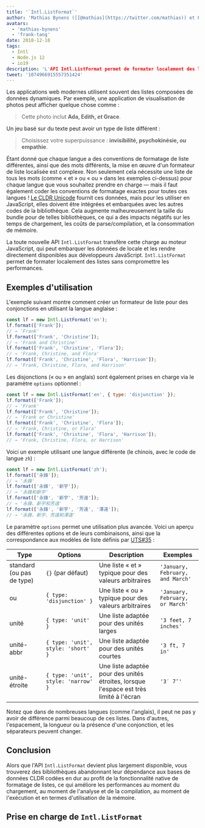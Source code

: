 ```yaml
---
title: '`Intl.ListFormat`'
author: 'Mathias Bynens ([[@mathias](https://twitter.com/mathias)) et Frank Yung-Fong Tang'
avatars:
  - 'mathias-bynens'
  - 'frank-tang'
date: 2018-12-18
tags:
  - Intl
  - Node.js 12
  - io19
description: 'L'API Intl.ListFormat permet de formater localement des listes sans compromettre les performances.'
tweet: '1074966915557351424'
---
```

Les applications web modernes utilisent souvent des listes composées de données dynamiques. Par exemple, une application de visualisation de photos peut afficher quelque chose comme :

> Cette photo inclut **Ada, Edith, _et_ Grace**.

Un jeu basé sur du texte peut avoir un type de liste différent :

> Choisissez votre superpuissance : **invisibilité, psychokinésie, _ou_ empathie**.

Étant donné que chaque langue a des conventions de formatage de liste différentes, ainsi que des mots différents, la mise en œuvre d'un formateur de liste localisée est complexe. Non seulement cela nécessite une liste de tous les mots (comme « et » ou « ou » dans les exemples ci-dessus) pour chaque langue que vous souhaitez prendre en charge — mais il faut également coder les conventions de formatage exactes pour toutes ces langues ! [Le CLDR Unicode](http://cldr.unicode.org/translation/lists) fournit ces données, mais pour les utiliser en JavaScript, elles doivent être intégrées et embarquées avec les autres codes de la bibliothèque. Cela augmente malheureusement la taille du bundle pour de telles bibliothèques, ce qui a des impacts négatifs sur les temps de chargement, les coûts de parse/compilation, et la consommation de mémoire.

<!--truncate-->
La toute nouvelle API `Intl.ListFormat` transfère cette charge au moteur JavaScript, qui peut embarquer les données de locale et les rendre directement disponibles aux développeurs JavaScript. `Intl.ListFormat` permet de formater localement des listes sans compromettre les performances.

## Exemples d'utilisation

L'exemple suivant montre comment créer un formateur de liste pour des conjonctions en utilisant la langue anglaise :

```js
const lf = new Intl.ListFormat('en');
lf.format(['Frank']);
// → 'Frank'
lf.format(['Frank', 'Christine']);
// → 'Frank and Christine'
lf.format(['Frank', 'Christine', 'Flora']);
// → 'Frank, Christine, and Flora'
lf.format(['Frank', 'Christine', 'Flora', 'Harrison']);
// → 'Frank, Christine, Flora, and Harrison'
```

Les disjonctions (« ou » en anglais) sont également prises en charge via le paramètre `options` optionnel :

```js
const lf = new Intl.ListFormat('en', { type: 'disjunction' });
lf.format(['Frank']);
// → 'Frank'
lf.format(['Frank', 'Christine']);
// → 'Frank or Christine'
lf.format(['Frank', 'Christine', 'Flora']);
// → 'Frank, Christine, or Flora'
lf.format(['Frank', 'Christine', 'Flora', 'Harrison']);
// → 'Frank, Christine, Flora, or Harrison'
```

Voici un exemple utilisant une langue différente (le chinois, avec le code de langue `zh`) :

```js
const lf = new Intl.ListFormat('zh');
lf.format(['永鋒']);
// → '永鋒'
lf.format(['永鋒', '新宇']);
// → '永鋒和新宇'
lf.format(['永鋒', '新宇', '芳遠']);
// → '永鋒、新宇和芳遠'
lf.format(['永鋒', '新宇', '芳遠', '澤遠']);
// → '永鋒、新宇、芳遠和澤遠'
```

Le paramètre `options` permet une utilisation plus avancée. Voici un aperçu des différentes options et de leurs combinaisons, ainsi que la correspondance aux modèles de liste définis par [UTS#35](https://unicode.org/reports/tr35/tr35-general.html#ListPatterns) :


| Type                  | Options                                   | Description                                                                                     | Exemples                         |
| --------------------- | ----------------------------------------- | ----------------------------------------------------------------------------------------------- | -------------------------------- |
| standard (ou pas de type) | `{}` (par défaut)                          | Une liste « et » typique pour des valeurs arbitraires                                           | `'January, February, and March'` |
| ou                    | `{ type: 'disjunction' }`                 | Une liste « ou » typique pour des valeurs arbitraires                                           | `'January, February, or March'`  |
| unité                 | `{ type: 'unit' }`                        | Une liste adaptée pour des unités larges                                                        | `'3 feet, 7 inches'`             |
| unité-abbr            | `{ type: 'unit', style: 'short' }`        | Une liste adaptée pour des unités courtes                                                       | `'3 ft, 7 in'`                   |
| unité-étroite         | `{ type: 'unit', style: 'narrow' }`       | Une liste adaptée pour des unités étroites, lorsque l'espace est très limité à l'écran | `'3′ 7″'`                        |


Notez que dans de nombreuses langues (comme l'anglais), il peut ne pas y avoir de différence parmi beaucoup de ces listes. Dans d'autres, l'espacement, la longueur ou la présence d'une conjonction, et les séparateurs peuvent changer.

## Conclusion

Alors que l'API `Intl.ListFormat` devient plus largement disponible, vous trouverez des bibliothèques abandonnant leur dépendance aux bases de données CLDR codées en dur au profit de la fonctionnalité native de formatage de listes, ce qui améliore les performances au moment du chargement, au moment de l'analyse et de la compilation, au moment de l'exécution et en termes d'utilisation de la mémoire.

## Prise en charge de `Intl.ListFormat`

<feature-support chrome="72 /blog/v8-release-72#intl.listformat"
                 firefox="non"
                 safari="non"
                 nodejs="12 https://twitter.com/mathias/status/1120700101637353473"
                 babel="non"></feature-support>
